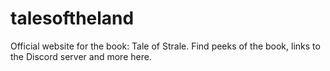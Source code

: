 # talesoftheland
Official website for the book: Tale of Strale. Find peeks of the book, links to the Discord server and more here.
    
